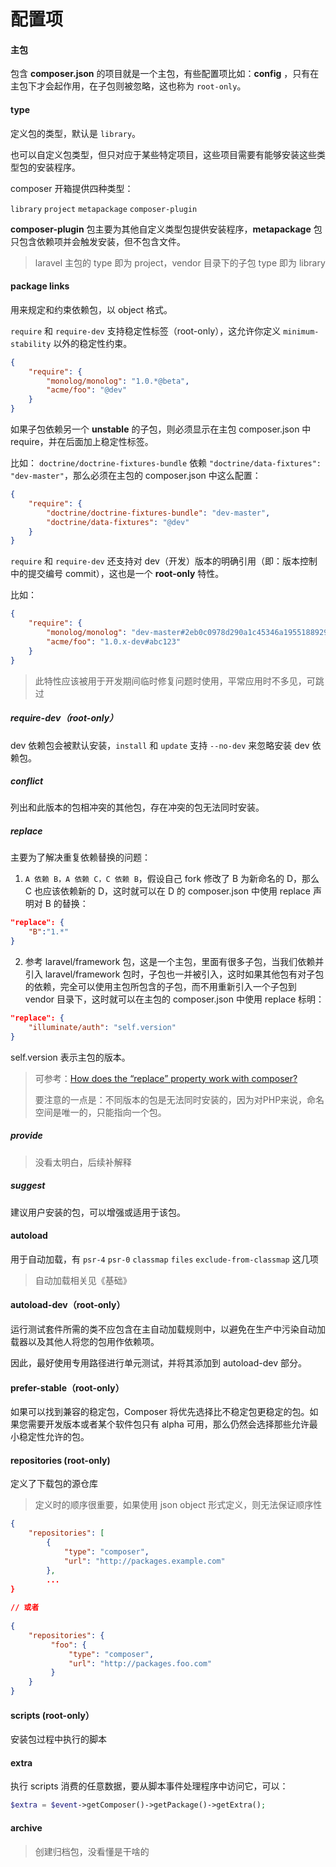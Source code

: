 # 配置项

#### 主包

包含 **composer.json** 的项目就是一个主包，有些配置项比如：**config** ，只有在主包下才会起作用，在子包则被忽略，这也称为 `root-only`。

#### type

定义包的类型，默认是 `library`。

也可以自定义包类型，但只对应于某些特定项目，这些项目需要有能够安装这些类型包的安装程序。

composer 开箱提供四种类型：

`library` `project` `metapackage` `composer-plugin`

**composer-plugin** 包主要为其他自定义类型包提供安装程序，**metapackage** 包只包含依赖项并会触发安装，但不包含文件。<!--这两种类型的包不太常用。-->

> laravel 主包的 type 即为 project，vendor 目录下的子包 type 即为 library

#### package links

用来规定和约束依赖包，以 object 格式。

`require` 和 `require-dev` 支持稳定性标签（root-only），这允许你定义 `minimum-stability` 以外的稳定性约束。

```json
{
    "require": {
        "monolog/monolog": "1.0.*@beta",
        "acme/foo": "@dev"
    }
}
```

如果子包依赖另一个 **unstable** 的子包，则必须显示在主包 composer.json 中 require，并在后面加上稳定性标签。

比如： `doctrine/doctrine-fixtures-bundle` 依赖 `"doctrine/data-fixtures": "dev-master"`，那么必须在主包的 composer.json 中这么配置：

```json
{
    "require": {
        "doctrine/doctrine-fixtures-bundle": "dev-master",
        "doctrine/data-fixtures": "@dev"
    }
}
```

`require` 和 `require-dev` 还支持对 dev（开发）版本的明确引用（即：版本控制中的提交编号 commit），这也是一个 **root-only** 特性。

比如：

```json
{
    "require": {
        "monolog/monolog": "dev-master#2eb0c0978d290a1c45346a1955188929cb4e5db7",
        "acme/foo": "1.0.x-dev#abc123"
    }
}
```

> 此特性应该被用于开发期间临时修复问题时使用，平常应用时不多见，可跳过

##### require-dev（root-only）

dev 依赖包会被默认安装，`install` 和 `update` 支持 `--no-dev` 来忽略安装 dev 依赖包。

##### conflict

列出和此版本的包相冲突的其他包，存在冲突的包无法同时安装。

##### replace

主要为了解决重复依赖替换的问题： 

1. `A 依赖 B，A 依赖 C，C 依赖 B`，假设自己 fork 修改了 B 为新命名的 D，那么 C 也应该依赖新的 D，这时就可以在 D 的 composer.json 中使用 replace 声明对 B 的替换： 

```json 
"replace": { 
	"B":"1.*" 
} 
```

2. 参考 laravel/framework 包，这是一个主包，里面有很多子包，当我们依赖并引入 laravel/framework 包时，子包也一并被引入，这时如果其他包有对子包的依赖，完全可以使用主包所包含的子包，而不用重新引入一个子包到 vendor 目录下，这时就可以在主包的 composer.json 中使用 replace 标明： 

```json 
"replace": { 
	"illuminate/auth": "self.version" 
} 
```

self.version 表示主包的版本。 

>  可参考：[How does the “replace” property work with composer?](https://stackoverflow.com/questions/18882201/how-does-the-replace-property-work-with-composer)
>
>  要注意的一点是：不同版本的包是无法同时安装的，因为对PHP来说，命名空间是唯一的，只能指向一个包。

##### provide

> 没看太明白，后续补解释

##### suggest

建议用户安装的包，可以增强或适用于该包。

#### autoload

用于自动加载，有 `psr-4` `psr-0` `classmap` `files` `exclude-from-classmap` 这几项

> 自动加载相关见《基础》

#### autoload-dev（root-only）

运行测试套件所需的类不应包含在主自动加载规则中，以避免在生产中污染自动加载器以及其他人将您的包用作依赖项。

因此，最好使用专用路径进行单元测试，并将其添加到 autoload-dev 部分。

#### prefer-stable（root-only）

如果可以找到兼容的稳定包，Composer 将优先选择比不稳定包更稳定的包。如果您需要开发版本或者某个软件包只有 alpha 可用，那么仍然会选择那些允许最小稳定性允许的包。

#### repositories (root-only)

定义了下载包的源仓库

> 定义时的顺序很重要，如果使用 json object 形式定义，则无法保证顺序性

```json
{
    "repositories": [
        {
            "type": "composer",
            "url": "http://packages.example.com"
        },
        ...
}
        
// 或者
        
{
    "repositories": {
         "foo": {
             "type": "composer",
             "url": "http://packages.foo.com"
         }
    }
}
```

#### scripts (root-only）

安装包过程中执行的脚本

#### extra

执行 scripts 消费的任意数据，要从脚本事件处理程序中访问它，可以：

```php
$extra = $event->getComposer()->getPackage()->getExtra();
```

#### archive

> 创建归档包，没看懂是干啥的

